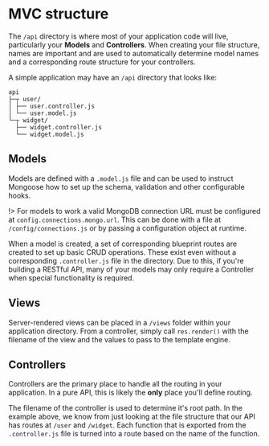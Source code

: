 # MVC structure

The `/api` directory is where most of your application code will live, particularly your **Models** and **Controllers**. When creating your file structure, names are important and are used to automatically determine model names and a corresponding route structure for your controllers.

A simple application may have an `/api` directory that looks like:

```
api
├─┬ user/
│ ├── user.controller.js
│ └── user.model.js
└─┬ widget/
  ├── widget.controller.js
  └── widget.model.js
```

## Models

Models are defined with a `.model.js` file and can be used to instruct Mongoose how to set up the schema, validation and other configurable hooks.

!> For models to work a valid MongoDB connection URL must be configured at `config.connections.mongo.url`. This can be done with a file at `/config/connections.js` or by passing a configuration object at runtime.

When a model is created, a set of corresponding blueprint routes are created to set up basic CRUD operations. These exist even without a corresponding `.controller.js` file in the directory. Due to this, if you're building a RESTful API, many of your models may only require a Controller when special functionality is required.

## Views

Server-rendered views can be placed in a `/views` folder within your application directory. From a controller, simply call `res.render()` with the filename of the view and the values to pass to the template engine.

## Controllers

Controllers are the primary place to handle all the routing in your application. In a pure API, this is likely the **only** place you'll define routing.

The filename of the controller is used to determine it's root path. In the example above, we know from just looking at the file structure that our API has routes at `/user` and `/widget`. Each function that is exported from the `.controller.js` file is turned into a route based on the name of the function.
